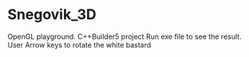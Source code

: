# Snegovik_3D

OpenGL playground. C++Builder5 project
Run exe file to see the result.
User Arrow keys to rotate the white bastard
